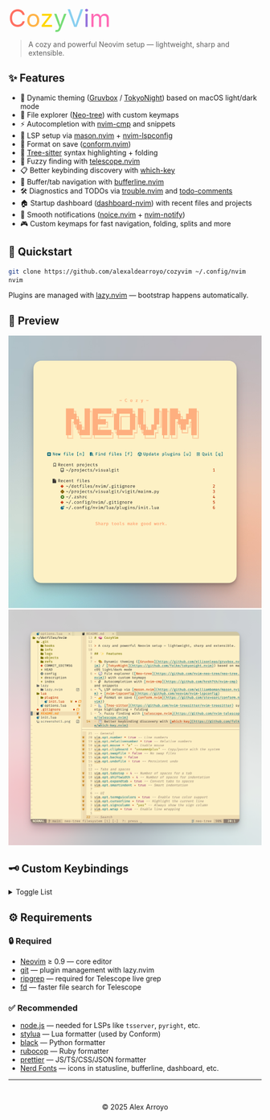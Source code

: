 <span style="font-size: 48px;"><span style="color:#FF6F61">C</span><span style="color:#FFB347">o</span><span style="color:#FFD700">z</span><span style="color:#77DD77">y</span><span style="color:#89CFF0">V</span><span style="color:#9370DB">i</span><span style="color:#FF69B4">m</span>

> A cozy and powerful Neovim setup — lightweight, sharp and extensible.

## ✨ Features

- 🎨 Dynamic theming ([Gruvbox](https://github.com/ellisonleao/gruvbox.nvim) / [TokyoNight](https://github.com/folke/tokyonight.nvim)) based on macOS light/dark mode
- 🧭 File explorer ([Neo-tree](https://github.com/nvim-neo-tree/neo-tree.nvim)) with custom keymaps
- ⚡ Autocompletion with [nvim-cmp](https://github.com/hrsh7th/nvim-cmp) and snippets
- 🔧 LSP setup via [mason.nvim](https://github.com/williamboman/mason.nvim) + [nvim-lspconfig](https://github.com/neovim/nvim-lspconfig)
- 💅 Format on save ([conform.nvim](https://github.com/stevearc/conform.nvim))
- 📐 [Tree-sitter](https://github.com/nvim-treesitter/nvim-treesitter) syntax highlighting + folding
- 🔭 Fuzzy finding with [telescope.nvim](https://github.com/nvim-telescope/telescope.nvim)
- 📋 Better keybinding discovery with [which-key](https://github.com/folke/which-key.nvim)
- 🚥 Buffer/tab navigation with [bufferline.nvim](https://github.com/akinsho/bufferline.nvim)
- 🛠️ Diagnostics and TODOs via [trouble.nvim](https://github.com/folke/trouble.nvim) and [todo-comments](https://github.com/folke/todo-comments.nvim)
- 🏠 Startup dashboard ([dashboard-nvim](https://github.com/nvimdev/dashboard-nvim)) with recent files and projects
- 💬 Smooth notifications ([noice.nvim](https://github.com/folke/noice.nvim) + [nvim-notify](https://github.com/rcarriga/nvim-notify))
- 🎮 Custom keymaps for fast navigation, folding, splits and more

## 🚀 Quickstart

```bash
git clone https://github.com/alexaldearroyo/cozyvim ~/.config/nvim
nvim
```

Plugins are managed with [lazy.nvim](https://github.com/folke/lazy.nvim) — bootstrap happens automatically.

## 📸 Preview

![CozyVim Screenshot](./screenshot.png)
![CozyVim Screenshot 2](./screenshot2.png)

## 🗝 Custom Keybindings

<details>
<summary>Toggle List</summary>

| Shortcut        | Action                      |
| --------------- | --------------------------- |
| `<leader>e`     | Toggle Neo-tree             |
| `<leader>ff`    | Find files (Telescope)      |
| `<leader>fg`    | Live grep (Telescope)       |
| `<leader>fb`    | Buffers (Telescope)         |
| `<leader>fh`    | Help tags (Telescope)       |
| `<leader>w`     | Save buffer                 |
| `<leader>x`     | Close buffer                |
| `<leader>q`     | Quit with confirm if needed |
| `<leader>Q`     | Quit all (with confirm)     |
| `<Tab>`         | Next buffer                 |
| `<S-Tab>`       | Previous buffer             |
| `zh/zx`         | Fold current block          |
| `zl/zo`         | Unfold current block        |
| `zu`            | Unfold all                  |
| `za`            | Fold all                    |
| `<leader>sj/sk` | Split vertically            |
| `<leader>sh/sl` | Split horizontally          |
| `<leader>sx`    | Close split                 |
| `<C-h/j/k/l>`   | Move between splits         |
| `§` / `±`       | Start / Top of file         |
| `0` / `)`       | End / Bottom of file        |
| `\`             | Match brackets/blocks       |
| `<leader>k`     | Scroll up (half page)       |
| `<leader>j`     | Scroll down (half page)     |

</details>

## ⚙ Requirements

### 🔒 Required

- [Neovim](https://neovim.io/) ≥ 0.9 — core editor
- [git](https://git-scm.com/) — plugin management with lazy.nvim
- [ripgrep](https://github.com/BurntSushi/ripgrep) — required for Telescope live grep
- [fd](https://github.com/sharkdp/fd) — faster file search for Telescope

### ✅ Recommended

- [node.js](https://nodejs.org/) — needed for LSPs like `tsserver`, `pyright`, etc.
- [stylua](https://github.com/JohnnyMorganz/StyLua) — Lua formatter (used by Conform)
- [black](https://github.com/psf/black) — Python formatter
- [rubocop](https://github.com/rubocop/rubocop) — Ruby formatter
- [prettier](https://prettier.io/) — JS/TS/CSS/JSON formatter
- [Nerd Fonts](https://www.nerdfonts.com/) — icons in statusline, bufferline, dashboard, etc.

---

<br>
<p align="center">© 2025 Alex Arroyo</p>
